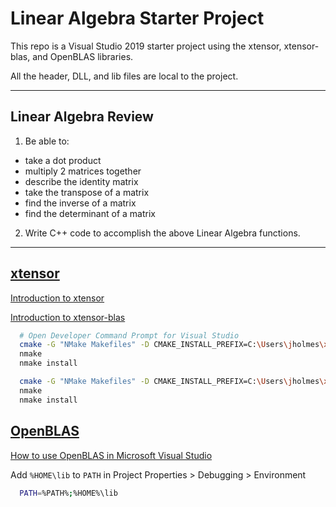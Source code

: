 # Linear Algebra Starter Project

This repo is a Visual Studio 2019 starter project using the xtensor, xtensor-blas, and OpenBLAS libraries.

All the header, DLL, and lib files are local to the project.

---------


## Linear Algebra Review

1. Be able to:

  - take a dot product
  - multiply 2 matrices together
  - describe the identity matrix
  - take the transpose of a matrix
  - find the inverse of a matrix
  - find the determinant of a matrix

2. Write C++ code to accomplish the above Linear Algebra functions.


---------


## [xtensor](https://github.com/xtensor-stack/xtensor)

[Introduction to xtensor](https://xtensor.readthedocs.io/en/latest/index.html)

[Introduction to xtensor-blas](https://xtensor-blas.readthedocs.io/en/latest/usage.html)


```bash
  # Open Developer Command Prompt for Visual Studio
  cmake -G "NMake Makefiles" -D CMAKE_INSTALL_PREFIX=C:\Users\jholmes\xtensor ..
  nmake
  nmake install

  cmake -G "NMake Makefiles" -D CMAKE_INSTALL_PREFIX=C:\Users\jholmes\xtensor -D xtl_DIR=C:\Users\jholmes\xtensor ..
  nmake
  nmake install
```


## [OpenBLAS](https://github.com/xianyi/OpenBLAS/releases/download/v0.3.13/OpenBLAS-0.3.13-x64.zip)

[How to use OpenBLAS in Microsoft Visual Studio](https://github.com/xianyi/OpenBLAS/wiki/How-to-use-OpenBLAS-in-Microsoft-Visual-Studio)

Add `%HOME\lib` to `PATH` in Project Properties > Debugging > Environment

```bash
  PATH=%PATH%;%HOME%\lib
```